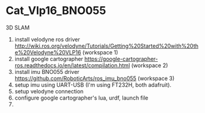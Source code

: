 # Cat_Vlp16_BNO055
3D SLAM

1. install velodyne ros driver http://wiki.ros.org/velodyne/Tutorials/Getting%20Started%20with%20the%20Velodyne%20VLP16 (workspace 1)
2. install google cartographer https://google-cartographer-ros.readthedocs.io/en/latest/compilation.html (workspace 2)
3. install imu BNO055 driver https://github.com/RoboticArts/ros_imu_bno055  (workspace 3)
4. setup imu using UART-USB (I'm using FT232H, both adafruit). 
5. setup velodyne connection
6. configure google cartographer's lua, urdf, launch file
7.



